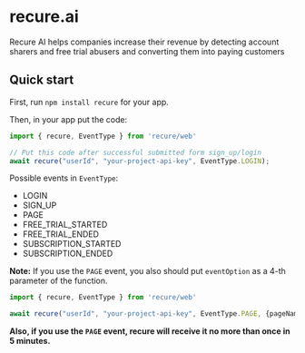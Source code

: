 # recure.ai

Recure AI helps companies increase their revenue by detecting account sharers and free trial abusers and converting them into paying customers

## Quick start

First, run `npm install recure` for your app.

Then, in your app put the code:

```typescript
import { recure, EventType } from 'recure/web'

// Put this code after successful submitted form sign_up/login
await recure("userId", "your-project-api-key", EventType.LOGIN);
```

Possible events in `EventType`:
* LOGIN
* SIGN_UP
* PAGE
* FREE_TRIAL_STARTED
* FREE_TRIAL_ENDED
* SUBSCRIPTION_STARTED
* SUBSCRIPTION_ENDED

**Note:** If you use the `PAGE` event, you also should put `eventOption` as a 4-th parameter of the function.

```typescript
import { recure, EventType } from 'recure/web'

await recure("userId", "your-project-api-key", EventType.PAGE, {pageName: "pageName"});
```

**Also, if you use the `PAGE` event, recure will receive it no more than once in 5 minutes.**
